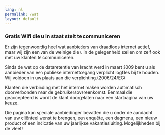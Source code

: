 ```yaml
---
lang: nl
permalink: /wat
layout: default
---
```


### Gratis Wifi die u in staat stelt te communiceren
Er zijn tegenwoordig heel wat aanbieders van draadloos internet actief, maar wij zijn een van de weinige die u in de gelegenheid stellen om zelf ook met uw klanten te communiceren.

Sinds de wet op de dataretentie van kracht werd in maart 2009 bent u als aanbieder van een publieke internettoegang verplicht logfiles bij te houden. Wij voldoen in uw plaats aan die verplichting.(2006/24/EG)

Klanten die verbinding met het internet maken worden automatisch doorverbonden naar de gebruikersovereenkomst. Eenmaal die geaccepteerd is wordt de klant doorgelaten naar een startpagina van uw keuze.

Die pagina kan speciale aanbiedingen bevatten die u onder de aandacht van uw cli&euml;nteel wenst te brengen, een enqu&ecirc;te, een dagmenu, een nieuw product of een indicatie van uw jaarlijkse vakantiesluiting. Mogelijkheden bij de vleet!
